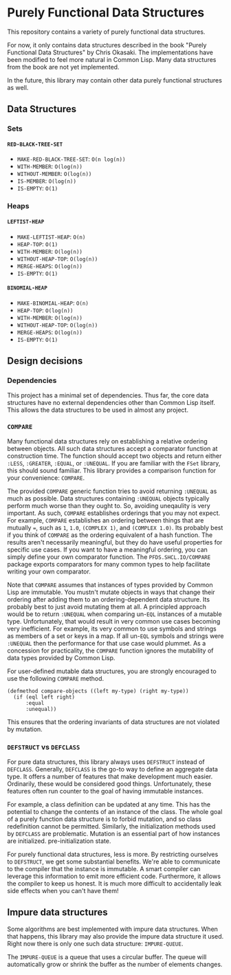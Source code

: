 # Purely Functional Data Structures

This repository contains a variety of purely functional data
structures.

For now, it only contains data structures described in the book
"Purely Functional Data Structures" by Chris Okasaki.  The
implementations have been modified to feel more natural in Common
Lisp.  Many data structures from the book are not yet implemented.

In the future, this library may contain other data purely functional
structures as well.

## Data Structures

### Sets

#### `RED-BLACK-TREE-SET`

- `MAKE-RED-BLACK-TREE-SET`: `O(n log(n))`
- `WITH-MEMBER`: `O(log(n))`
- `WITHOUT-MEMBER`: `O(log(n))`
- `IS-MEMBER`: `O(log(n))`
- `IS-EMPTY`: `O(1)`

### Heaps

#### `LEFTIST-HEAP`

- `MAKE-LEFTIST-HEAP`: `O(n)`
- `HEAP-TOP`: `O(1)`
- `WITH-MEMBER`: `O(log(n))`
- `WITHOUT-HEAP-TOP`: `O(log(n))`
- `MERGE-HEAPS`: `O(log(n))`
- `IS-EMPTY`: `O(1)`

#### `BINOMIAL-HEAP`

- `MAKE-BINOMIAL-HEAP`: `O(n)`
- `HEAP-TOP`: `O(log(n))`
- `WITH-MEMBER`: `O(log(n))`
- `WITHOUT-HEAP-TOP`: `O(log(n))`
- `MERGE-HEAPS`: `O(log(n))`
- `IS-EMPTY`: `O(1)`

## Design decisions

### Dependencies

This project has a minimal set of dependencies.  Thus far, the core
data structures have no external dependencies other than Common Lisp
itself.  This allows the data structures to be used in almost any
project.

### `COMPARE`

Many functional data structures rely on establishing a relative
ordering between objects.  All such data structures accept a
comparator function at construction time.  The function should accept
two objects and return either `:LESS`, `:GREATER`, `:EQUAL`, or
`:UNEQUAL`.  If you are familiar with the `FSet` library, this should
sound familiar.  This library provides a comparison function for your
convenience: `COMPARE`.

The provided `COMPARE` generic function tries to avoid returning
`:UNEQUAL` as much as possible.  Data structures containing `:UNEQUAL`
objects typically perform much worse than they ought to.  So, avoiding
uneqaulity is very important.  As such, `COMPARE` establishes
orderings that you may not expect.  For example, `COMPARE` establishes
an ordering between things that are mutually `=`, such as `1`, `1.0`,
`(COMPLEX 1)`, and `(COMPLEX 1.0)`.  Its probably best if you think of
`COMPARE` as the ordering equivalent of a hash function.  The results
aren't necessarily meaningful, but they do have useful properties for
specific use cases.  If you want to have a meaningful ordering, you
can simply define your own comparator function.  The
`PFDS.SHCL.IO/COMPARE` package exports comparators for many common
types to help facilitate writing your own comparator.

Note that `COMPARE` assumes that instances of types provided by Common
Lisp are immutable.  You mustn't mutate objects in ways that change
their ordering after adding them to an ordering-dependent data
structure.  Its probably best to just avoid mutating them at all.  A
principled approach would be to return `:UNEQUAL` when comparing
un-`EQL` instances of a mutable type.  Unfortunately, that would
result in very common use cases becoming very inefficient.  For
example, its very common to use symbols and strings as members of a
set or keys in a map.  If all un-`EQL` symbols and strings were
`:UNEQUAL` then the performance for that use case would plummet.  As a
concession for practicality, the `COMPARE` function ignores the
mutability of data types provided by Common Lisp.

For user-defined mutable data structures, you are strongly encouraged
to use the following `COMPARE` method.
```
(defmethod compare-objects ((left my-type) (right my-type))
  (if (eql left right)
      :equal
      :unequal))
```
This ensures that the ordering invariants of data structures are not
violated by mutation.

### `DEFSTRUCT` vs `DEFCLASS`

For pure data structures, this library always uses `DEFSTRUCT` instead
of `DEFCLASS`.  Generally, `DEFCLASS` is the go-to way to define an
aggregate data type.  It offers a number of features that make
development much easier.  Ordinarily, these would be considered good
things.  Unfortunately, these features often run counter to the goal
of having immutable instances.

For example, a class definition can be updated at any time.  This has
the potential to change the contents of an instance of the class.  The
whole goal of a purely function data structure is to forbid mutation,
and so class redefinition cannot be permitted.  Similarly, the
initialization methods used by `DEFCLASS` are problematic.  Mutation
is an essential part of how instances are initialized.
pre-initialization state.

For purely functional data structures, less is more.  By restricting
ourselves to `DEFSTRUCT`, we get some substantial benefits.  We're
able to communicate to the compiler that the instance is immutable.  A
smart compiler can leverage this information to emit more efficient
code.  Furthermore, it allows the compiler to keep us honest.  It is
much more difficult to accidentally leak side effects when you can't
have them!

## Impure data structures

Some algorithms are best implemented with impure data structures.
When that happens, this library may also provide the impure data
structure it used.  Right now there is only one such data structure:
`IMPURE-QUEUE`.

The `IMPURE-QUEUE` is a queue that uses a circular buffer.  The queue
will automatically grow or shrink the buffer as the number of elements
changes.
